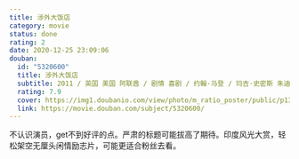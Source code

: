 ```yaml
---
title: 涉外大饭店
category: movie
status: done
rating: 2
date: 2020-12-25 23:09:06
douban:
  id: "5320600"
  title: 涉外大饭店
  subtitle: 2011 / 英国 美国 阿联酋 / 剧情 喜剧 / 约翰·马登 / 玛吉·史密斯 朱迪·丹奇
  rating: 7.9
  cover: https://img1.doubanio.com/view/photo/m_ratio_poster/public/p1339873949.jpg
  link: https://movie.douban.com/subject/5320600/
---
```


不认识演员，get不到好评的点。严肃的标题可能拔高了期待。印度风光大赏，轻松架空无厘头闲情励志片，可能更适合粉丝去看。